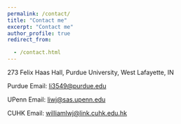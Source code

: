 ```yaml
---
permalink: /contact/
title: "Contact me"
excerpt: "Contact me"
author_profile: true
redirect_from: 

  - /contact.html
---
```

<i class="fas fa-map-marker-alt"></i> 273 Felix Haas Hall, Purdue University, West Lafayette, IN

<i class="fas fa-envelope"></i> Purdue Email: li3549@purdue.edu

<i class="fas fa-envelope"></i> UPenn Email: liwj@sas.upenn.edu

<i class="fas fa-envelope"></i> CUHK Email: williamlwj@link.cuhk.edu.hk
